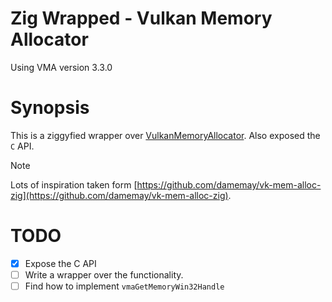 Zig Wrapped - Vulkan Memory Allocator
=====================================

Using VMA version 3.3.0

# Synopsis

This is a ziggyfied wrapper over [VulkanMemoryAllocator](https://github.com/GPUOpen-LibrariesAndSDKs/VulkanMemoryAllocator).
Also exposed the `C` API.

> [!NOTE]
> Lots of inspiration taken form [https://github.com/damemay/vk-mem-alloc-zig](https://github.com/damemay/vk-mem-alloc-zig).

# TODO
- [x] Expose the C API
- [ ] Write a wrapper over the functionality.
- [ ] Find how to implement `vmaGetMemoryWin32Handle`
